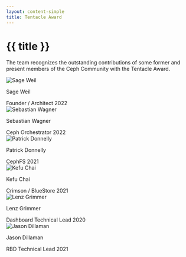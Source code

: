```yaml
---
layout: content-simple
title: Tentacle Award
---
```


# {{ title }}

The team recognizes the outstanding contributions of some former and present members of the Ceph Community with the Tentacle Award.

<div class="grid grid--align-center grid--cols-2 md:w-3-4">

  <div class="relative text-center">
    <img alt="Sage Weil" class="rounded-2 to-md:max-h-56 w-full" loading="lazy" src="/assets/bitmaps/tentacle-award-sage-weil.jpg" />
    <p class="p text-semibold">
      Sage Weil
    </p>
    Founder / Architect
    2022
  </div>

  <div class="relative text-center">
    <img alt="Sebastian Wagner" class="rounded-2 to-md:max-h-56 w-full" loading="lazy" src="/assets/bitmaps/tentacle-award-sebastian-wagner.jpg" />
    <p class="p text-semibold">
      Sebastian Wagner
    </p>
    Ceph Orchestrator
    2022
  </div>

  <div class="relative text-center">
    <img alt="Patrick Donnelly" class="rounded-2 to-md:max-h-56 w-full" loading="lazy" src="/assets/bitmaps/tentacle-award-patrick-donnelly.jpg" />
    <p class="p text-semibold">
      Patrick Donnelly
    </p>
    CephFS
    2021
  </div>

  <div class="relative text-center">
    <img alt="Kefu Chai" class="rounded-2 to-md:max-h-56 w-full" loading="lazy" src="/assets/bitmaps/tentacle-award-kefu-chai.jpg" />
    <p class="p text-semibold">
      Kefu Chai
    </p>
    Crimson / BlueStore
    2021
  </div>

  <div class="relative text-center">
    <img alt="Lenz Grimmer" class="rounded-2 to-md:max-h-56 w-full" loading="lazy" src="/assets/bitmaps/tentacle-award-lenz-grimmer.jpg" />
    <p class="p text-semibold">
      Lenz Grimmer
    </p>
    Dashboard Technical Lead
    2020
  </div>

  <div class="relative text-center">
    <img alt="Jason Dillaman" class="rounded-2 to-md:max-h-56 w-full" loading="lazy" src="/assets/bitmaps/tentacle-award-jason-dillaman.jpg" />
    <p class="p text-semibold">
      Jason Dillaman
    </p>
    RBD Technical Lead
    2021
  </div>

</div>
